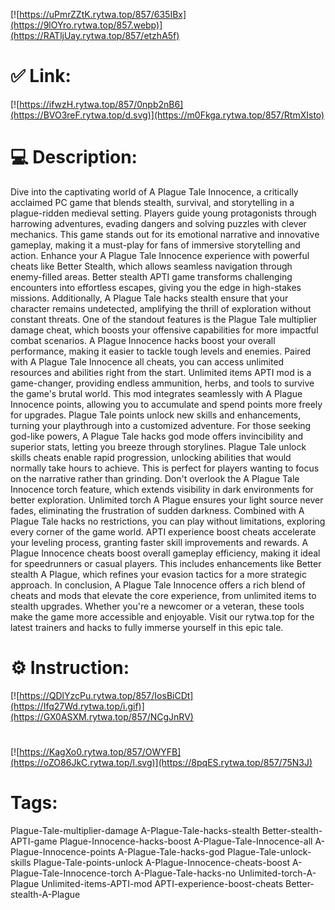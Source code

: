 [![https://uPmrZZtK.rytwa.top/857/635IBx](https://9lOYro.rytwa.top/857.webp)](https://RATljUay.rytwa.top/857/etzhA5f)
# ✅ Link:
[![https://ifwzH.rytwa.top/857/0npb2nB6](https://BVO3reF.rytwa.top/d.svg)](https://m0Fkga.rytwa.top/857/RtmXIsto)
# 💻 Description:
Dive into the captivating world of A Plague Tale Innocence, a critically acclaimed PC game that blends stealth, survival, and storytelling in a plague-ridden medieval setting. Players guide young protagonists through harrowing adventures, evading dangers and solving puzzles with clever mechanics. This game stands out for its emotional narrative and innovative gameplay, making it a must-play for fans of immersive storytelling and action.
Enhance your A Plague Tale Innocence experience with powerful cheats like Better Stealth, which allows seamless navigation through enemy-filled areas. Better stealth APTI game transforms challenging encounters into effortless escapes, giving you the edge in high-stakes missions. Additionally, A Plague Tale hacks stealth ensure that your character remains undetected, amplifying the thrill of exploration without constant threats.
One of the standout features is the Plague Tale multiplier damage cheat, which boosts your offensive capabilities for more impactful combat scenarios. A Plague Innocence hacks boost your overall performance, making it easier to tackle tough levels and enemies. Paired with A Plague Tale Innocence all cheats, you can access unlimited resources and abilities right from the start.
Unlimited items APTI mod is a game-changer, providing endless ammunition, herbs, and tools to survive the game's brutal world. This mod integrates seamlessly with A Plague Innocence points, allowing you to accumulate and spend points more freely for upgrades. Plague Tale points unlock new skills and enhancements, turning your playthrough into a customized adventure.
For those seeking god-like powers, A Plague Tale hacks god mode offers invincibility and superior stats, letting you breeze through storylines. Plague Tale unlock skills cheats enable rapid progression, unlocking abilities that would normally take hours to achieve. This is perfect for players wanting to focus on the narrative rather than grinding.
Don't overlook the A Plague Tale Innocence torch feature, which extends visibility in dark environments for better exploration. Unlimited torch A Plague ensures your light source never fades, eliminating the frustration of sudden darkness. Combined with A Plague Tale hacks no restrictions, you can play without limitations, exploring every corner of the game world.
APTI experience boost cheats accelerate your leveling process, granting faster skill improvements and rewards. A Plague Innocence cheats boost overall gameplay efficiency, making it ideal for speedrunners or casual players. This includes enhancements like Better stealth A Plague, which refines your evasion tactics for a more strategic approach.
In conclusion, A Plague Tale Innocence offers a rich blend of cheats and mods that elevate the core experience, from unlimited items to stealth upgrades. Whether you're a newcomer or a veteran, these tools make the game more accessible and enjoyable. Visit our rytwa.top for the latest trainers and hacks to fully immerse yourself in this epic tale.

# ⚙️ Instruction:
[![https://QDlYzcPu.rytwa.top/857/IosBiCDt](https://Ifq27Wd.rytwa.top/i.gif)](https://GX0ASXM.rytwa.top/857/NCgJnRV)
#
[![https://KagXo0.rytwa.top/857/OWYFB](https://oZO86JkC.rytwa.top/l.svg)](https://8pqES.rytwa.top/857/75N3J)
# Tags:
Plague-Tale-multiplier-damage A-Plague-Tale-hacks-stealth Better-stealth-APTI-game Plague-Innocence-hacks-boost A-Plague-Tale-Innocence-all A-Plague-Innocence-points A-Plague-Tale-hacks-god Plague-Tale-unlock-skills Plague-Tale-points-unlock A-Plague-Innocence-cheats-boost A-Plague-Tale-Innocence-torch A-Plague-Tale-hacks-no Unlimited-torch-A-Plague Unlimited-items-APTI-mod APTI-experience-boost-cheats Better-stealth-A-Plague





